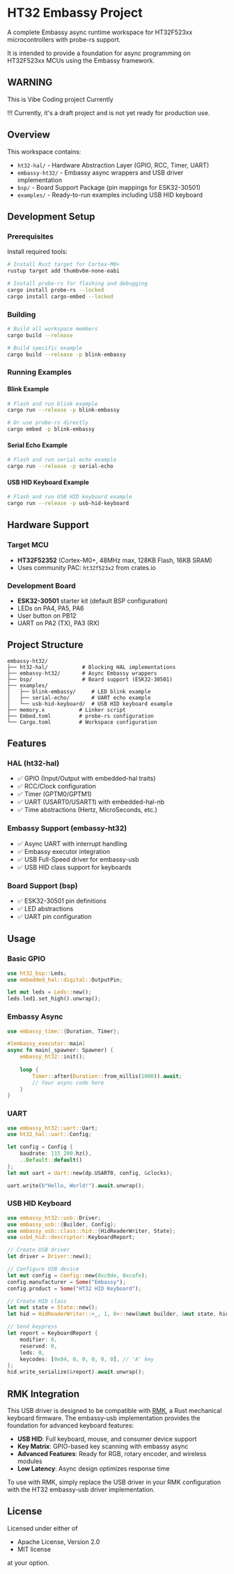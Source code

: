 # HT32 Embassy Project

A complete Embassy async runtime workspace for HT32F523xx microcontrollers with probe-rs support.

It is intended to provide a foundation for async programming on HT32F523xx MCUs using the Embassy framework.

## WARNING

This is Vibe Coding project Currently

!!! Currently, it's a draft project and is not yet ready for production use. 


## Overview


This workspace contains:
- `ht32-hal/` - Hardware Abstraction Layer (GPIO, RCC, Timer, UART)
- `embassy-ht32/` - Embassy async wrappers and USB driver implementation
- `bsp/` - Board Support Package (pin mappings for ESK32-30501)
- `examples/` - Ready-to-run examples including USB HID keyboard

## Development Setup

### Prerequisites

Install required tools:
```bash
# Install Rust target for Cortex-M0+
rustup target add thumbv6m-none-eabi

# Install probe-rs for flashing and debugging
cargo install probe-rs --locked
cargo install cargo-embed --locked
```

### Building

```bash
# Build all workspace members
cargo build --release

# Build specific example
cargo build --release -p blink-embassy
```

### Running Examples

#### Blink Example
```bash
# Flash and run blink example
cargo run --release -p blink-embassy

# Or use probe-rs directly
cargo embed -p blink-embassy
```

#### Serial Echo Example
```bash
# Flash and run serial echo example
cargo run --release -p serial-echo
```

#### USB HID Keyboard Example
```bash
# Flash and run USB HID keyboard example
cargo run --release -p usb-hid-keyboard
```

## Hardware Support

### Target MCU
- **HT32F52352** (Cortex-M0+, 48MHz max, 128KB Flash, 16KB SRAM)
- Uses community PAC: `ht32f523x2` from crates.io

### Development Board
- **ESK32-30501** starter kit (default BSP configuration)
- LEDs on PA4, PA5, PA6
- User button on PB12
- UART on PA2 (TX), PA3 (RX)

## Project Structure

```
embassy-ht32/
├── ht32-hal/           # Blocking HAL implementations
├── embassy-ht32/       # Async Embassy wrappers
├── bsp/                # Board support (ESK32-30501)
├── examples/
│   ├── blink-embassy/     # LED blink example
│   ├── serial-echo/       # UART echo example
│   └── usb-hid-keyboard/  # USB HID keyboard example
├── memory.x           # Linker script
├── Embed.toml         # probe-rs configuration
└── Cargo.toml         # Workspace configuration
```

## Features

### HAL (ht32-hal)
- ✅ GPIO (Input/Output with embedded-hal traits)
- ✅ RCC/Clock configuration
- ✅ Timer (GPTM0/GPTM1)
- ✅ UART (USART0/USART1) with embedded-hal-nb
- ✅ Time abstractions (Hertz, MicroSeconds, etc.)

### Embassy Support (embassy-ht32)
- ✅ Async UART with interrupt handling
- ✅ Embassy executor integration
- ✅ USB Full-Speed driver for embassy-usb
- ✅ USB HID class support for keyboards

### Board Support (bsp)
- ✅ ESK32-30501 pin definitions
- ✅ LED abstractions
- ✅ UART pin configuration

## Usage

### Basic GPIO
```rust
use ht32_bsp::Leds;
use embedded_hal::digital::OutputPin;

let mut leds = Leds::new();
leds.led1.set_high().unwrap();
```

### Embassy Async
```rust
use embassy_time::{Duration, Timer};

#[embassy_executor::main]
async fn main(_spawner: Spawner) {
    embassy_ht32::init();
    
    loop {
        Timer::after(Duration::from_millis(1000)).await;
        // Your async code here
    }
}
```

### UART
```rust
use embassy_ht32::uart::Uart;
use ht32_hal::uart::Config;

let config = Config {
    baudrate: 115_200.hz(),
    ..Default::default()
};
let mut uart = Uart::new(dp.USART0, config, &clocks);

uart.write(b"Hello, World!").await.unwrap();
```

### USB HID Keyboard
```rust
use embassy_ht32::usb::Driver;
use embassy_usb::{Builder, Config};
use embassy_usb::class::hid::{HidReaderWriter, State};
use usbd_hid::descriptor::KeyboardReport;

// Create USB driver
let driver = Driver::new();

// Configure USB device
let mut config = Config::new(0xc0de, 0xcafe);
config.manufacturer = Some("Embassy");
config.product = Some("HT32 HID Keyboard");

// Create HID class
let mut state = State::new();
let hid = HidReaderWriter::<_, 1, 8>::new(&mut builder, &mut state, hid_config);

// Send keypress
let report = KeyboardReport {
    modifier: 0,
    reserved: 0,
    leds: 0,
    keycodes: [0x04, 0, 0, 0, 0, 0], // 'A' key
};
hid.write_serialize(&report).await.unwrap();
```

## RMK Integration

This USB driver is designed to be compatible with [RMK](https://github.com/HaoboGu/rmk), a Rust mechanical keyboard firmware. The embassy-usb implementation provides the foundation for advanced keyboard features:

- **USB HID**: Full keyboard, mouse, and consumer device support
- **Key Matrix**: GPIO-based key scanning with embassy async
- **Advanced Features**: Ready for RGB, rotary encoder, and wireless modules
- **Low Latency**: Async design optimizes response time

To use with RMK, simply replace the USB driver in your RMK configuration with the HT32 embassy-usb driver implementation.

## License

Licensed under either of

- Apache License, Version 2.0
- MIT license

at your option.
